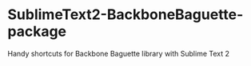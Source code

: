 SublimeText2-BackboneBaguette-package
=====================================

Handy shortcuts for Backbone Baguette library with Sublime Text 2
